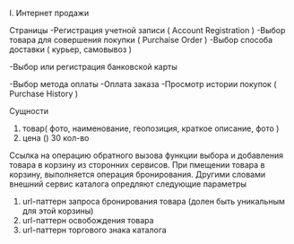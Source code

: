 I. Интернет продажи

Страницы
-Регистрация учетной записи ( Account Registration )
-Выбор товара для совершения покупки ( Purchaise Order )
-Выбор способа доставки ( курьер, самовывоз )

-Выбор или регистрация банковской карты

-Выбор метода оплаты
-Оплата заказа
-Просмотр истории покупок ( Purchase History )

Сущности
1) товар( фото, наименование, геопозиция, краткое описание, фото )
2) цена () 
30 кол-во

Ссылка на операцию обратного вызова функции выбора и добавления товара в корзину из сторонних сервисов. 
При пмещении товара в корзину, выполняется операция бронирования.
Другими словами внешний сервис каталога опредляют следующие параметры
1) url-паттерн запроса бронирования товара (долен быть уникальным для этой корзины)
2) url-паттерн освобождения товара
3) url-паттерн торгового знака каталога



